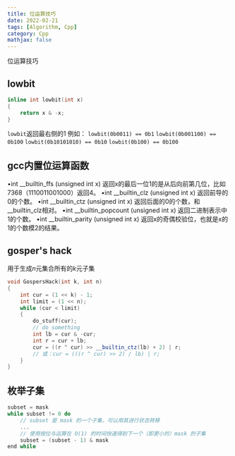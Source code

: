 ```yaml
---
title: 位运算技巧
date: 2022-02-21
tags: [Algorithm, Cpp]
category: Cpp
mathjax: false
---
```

位运算技巧
<!--more-->
## lowbit
```cpp
inline int lowbit(int x)
{
    return x & -x;
}
```
`lowbit`返回最右侧的1
例如：
`lowbit(0b0011) == 0b1`
`lowbit(0b001100) == 0b100`
`lowbit(0b10101010) == 0b10`
`lowbit(0b100) == 0b100`

## gcc内置位运算函数

•int __builtin_ffs (unsigned int x)
返回x的最后一位1的是从后向前第几位，比如7368（1110011001000）返回4。
•int __builtin_clz (unsigned int x)
返回前导的0的个数。
•int __builtin_ctz (unsigned int x)
返回后面的0的个数，和__builtin_clz相对。
•int __builtin_popcount (unsigned int x)
返回二进制表示中1的个数。
•int __builtin_parity (unsigned int x)
返回x的奇偶校验位，也就是x的1的个数模2的结果。

## gosper's hack
用于生成$n$元集合所有的$k$元子集
```cpp
void GospersHack(int k, int n)
{
    int cur = (1 << k) - 1;
    int limit = (1 << n);
    while (cur < limit)
    {
        do_stuff(cur);
        // do something
        int lb = cur & -cur;
        int r = cur + lb;
        cur = ((r ^ cur) >> __builtin_ctz(lb) + 2) | r;
        // 或：cur = (((r ^ cur) >> 2) / lb) | r;
    }
}
```
## 枚举子集
```cpp
subset = mask
while subset != 0 do
    // subset 是 mask 的一个子集，可以用其进行状态转移
    ...
    // 使用按位与运算在 O(1) 的时间快速得到下一个（即更小的）mask 的子集
    subset = (subset - 1) & mask
end while
```

